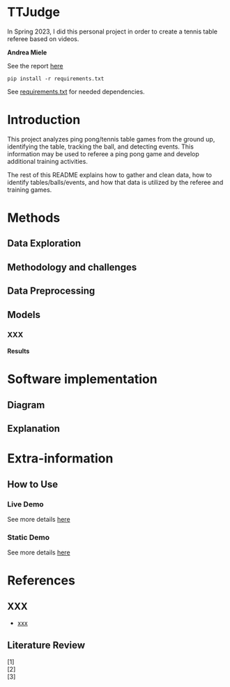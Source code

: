 # TTJudge

In Spring 2023, I did this personal project in order to create a tennis table referee based on videos.

**Andrea Miele**

See the report [here](/Reports/) <br>

```shell
pip install -r requirements.txt
```

See [requirements.txt](requirements.txt) for needed dependencies.

# Introduction

This project analyzes ping pong/tennis table games from the ground up, identifying the table, tracking the ball, and detecting events. This information may be used to referee a ping pong game and develop additional training activities.

The rest of this README explains how to gather and clean data, how to identify tables/balls/events, and how that data is utilized by the referee and training games.

# Methods

## Data Exploration

## Methodology and challenges

## Data Preprocessing

## Models

### XXX

#### Results

# Software implementation

## Diagram

## Explanation

# Extra-information

## How to Use

### Live Demo

See more details [here]()

### Static Demo

See more details [here]()

# References

## XXX

- [xxx]()

## Literature Review

[1] <br>
[2] <br>
[3] <br>
